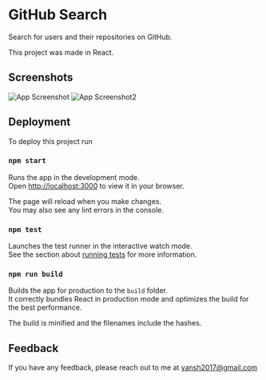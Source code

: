 # GitHub Search

Search for users and their repositories on GitHub.

This project was made in React.

## Screenshots

![App Screenshot](https://i.imgur.com/Etj4f9T.png)
![App Screenshot2](https://i.imgur.com/m7VSDsS.png)

## Deployment

To deploy this project run

### `npm start`

Runs the app in the development mode.\
Open [http://localhost:3000](http://localhost:3000) to view it in your browser.

The page will reload when you make changes.\
You may also see any lint errors in the console.

### `npm test`

Launches the test runner in the interactive watch mode.\
See the section about [running tests](https://facebook.github.io/create-react-app/docs/running-tests) for more information.

### `npm run build`

Builds the app for production to the `build` folder.\
It correctly bundles React in production mode and optimizes the build for the best performance.

The build is minified and the filenames include the hashes.

## Feedback

If you have any feedback, please reach out to me at yansh2017@gmail.com
